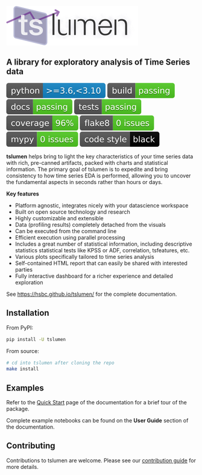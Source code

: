![](https://raw.githubusercontent.com/hsbc/tslumen/main/doc/source/_static/logo-350.png)

## A library for exploratory analysis of Time Series data

![](https://raw.githubusercontent.com/hsbc/tslumen/main/doc/source/_static/badge_python.svg)
![](https://raw.githubusercontent.com/hsbc/tslumen/main/doc/source/_static/badge_build.svg)
![](https://raw.githubusercontent.com/hsbc/tslumen/main/doc/source/_static/badge_docs.svg)
![](https://raw.githubusercontent.com/hsbc/tslumen/main/doc/source/_static/badge_tests.svg)
![](https://raw.githubusercontent.com/hsbc/tslumen/main/doc/source/_static/badge_coverage.svg)
![](https://raw.githubusercontent.com/hsbc/tslumen/main/doc/source/_static/badge_lint.svg)
![](https://raw.githubusercontent.com/hsbc/tslumen/main/doc/source/_static/badge_mypy.svg)
![](https://raw.githubusercontent.com/hsbc/tslumen/main/doc/source/_static/badge_style.svg)


**tslumen** helps bring to light the key characteristics of your time
series data with rich, pre-canned artifacts, packed with charts and
statistical information. The primary goal of tslumen is to expedite and
bring consistency to how time series EDA is performed, allowing you to
uncover the fundamental aspects in seconds rather than hours or days.

**Key features**
 * Platform agnostic, integrates nicely with your datascience workspace
 * Built on open source technology and research
 * Highly customizable and extensible
 * Data (profiling results) completely detached from the visuals
 * Can be executed from the command line
 * Efficient execution using parallel processing
 * Includes a great number of statistical information, including descriptive statistics statistical tests like KPSS or ADF, correlation, tsfeatures, etc.
 * Various plots specifically tailored to time series analysis
 * Self-contained HTML report that can easily be shared with interested parties
 * Fully interactive dashboard for a richer experience and detailed exploration

See https://hsbc.github.io/tslumen/ for the complete documentation.


## Installation

From PyPI:

```bash
pip install -U tslumen
```

From source:

```bash
# cd into tslumen after cloning the repo
make install
```


## Examples

Refer to the [Quick Start](https://hsbc.github.io/tslumen/quickstart.html) 
page of the documentation for a brief tour of the package.

Complete example notebooks can be found on the **User Guide** section of the documentation.


## Contributing

Contributions to tslumen are welcome. Please see our [contribution guide](CONTRIBUTING.md) for more details.


